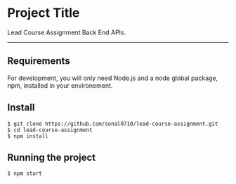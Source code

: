 # Project Title

Lead Course Assignment Back End APIs.

---
## Requirements

For development, you will only need Node.js and a node global package, npm, installed in your environement.


## Install

    $ git clone https://github.com/sonal0710/lead-course-assignment.git
    $ cd lead-course-assignment
    $ npm install

## Running the project

    $ npm start
  

